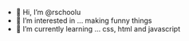 - 👋 Hi, I’m @rschoolu
- 👀 I’m interested in ... making funny things
- 🌱 I’m currently learning ... css, html and javascript

<!---
rschoolu/rschoolu is a ✨ special ✨ repository because its `README.md` (this file) appears on your GitHub profile.
You can click the Preview link to take a look at your changes.
--->
